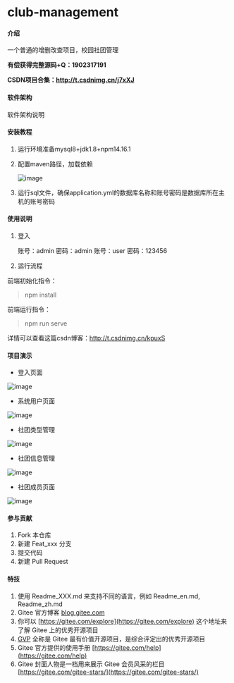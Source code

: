 # club-management

#### 介绍
一个普通的增删改查项目，校园社团管理

**有偿获得完整源码+Q：1902317191**

**CSDN项目合集：http://t.csdnimg.cn/j7xXJ**

#### 软件架构
软件架构说明


#### 安装教程

1. 运行环境准备mysql8+jdk1.8+npm14.16.1

2. 配置maven路径，加载依赖

   ![image](https://github.com/luocong-shuaige/club-management/assets/85004172/00687e7d-6ea5-4a03-b0be-78f8e9dc25bc)


3. 运行sql文件，确保application.yml的数据库名称和账号密码是数据库所在主机的账号密码

#### 使用说明

1. 登入

   账号：admin	密码：admin
   账号：user	密码：123456

2. 运行流程

前端初始化指令：
> npm install

前端运行指令：
> npm run serve

详情可以查看这篇csdn博客：http://t.csdnimg.cn/kpuxS

#### 项目演示

+ 登入页面

![image](https://github.com/luocong-shuaige/club-management/assets/85004172/e381d51f-417c-4367-9b02-b4edec876846)


+ 系统用户页面

![image](https://github.com/luocong-shuaige/club-management/assets/85004172/3007c8ce-895c-4541-bd01-f515e89cddea)


+ 社团类型管理

![image](https://github.com/luocong-shuaige/club-management/assets/85004172/27173253-5cc9-4ef2-9cd7-28b897199415)


+ 社团信息管理

![image](https://github.com/luocong-shuaige/club-management/assets/85004172/f90a7938-31d6-4cfe-b143-6a0693dbbd8d)


+ 社团成员页面

![image](https://github.com/luocong-shuaige/club-management/assets/85004172/ade2f033-450e-477b-80aa-31efe356f2f7)






#### 参与贡献

1.  Fork 本仓库
2.  新建 Feat_xxx 分支
3.  提交代码
4.  新建 Pull Request


#### 特技

1.  使用 Readme\_XXX.md 来支持不同的语言，例如 Readme\_en.md, Readme\_zh.md
2.  Gitee 官方博客 [blog.gitee.com](https://blog.gitee.com)
3.  你可以 [https://gitee.com/explore](https://gitee.com/explore) 这个地址来了解 Gitee 上的优秀开源项目
4.  [GVP](https://gitee.com/gvp) 全称是 Gitee 最有价值开源项目，是综合评定出的优秀开源项目
5.  Gitee 官方提供的使用手册 [https://gitee.com/help](https://gitee.com/help)
6.  Gitee 封面人物是一档用来展示 Gitee 会员风采的栏目 [https://gitee.com/gitee-stars/](https://gitee.com/gitee-stars/)

